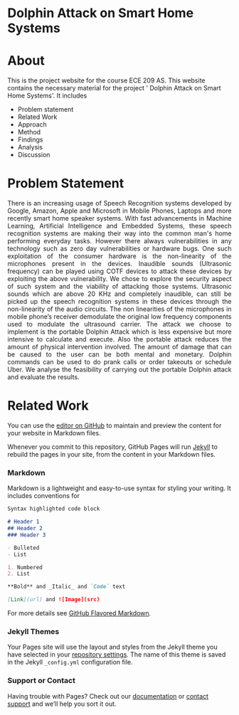 # Dolphin Attack on Smart Home Systems
# About 

This is the project website for the course ECE 209 AS. This website contains the necessary material for the project ' Dolphin Attack on Smart Home Systems'. It includes
- Problem statement
- Related Work
- Approach
- Method
- Findings
- Analysis
- Discussion

# Problem Statement
<p align="justify">
There is an increasing usage of Speech Recognition systems developed by Google, Amazon, Apple and Microsoft in Mobile Phones, Laptops and more recently smart home speaker systems. With fast advancements in Machine Learning, Artificial Intelligence and Embedded Systems, these speech recognition systems are making their way into the common man's home performing everyday tasks. However there always vulnerabilities in any technology such as zero day vulnerabilities or hardware bugs. One such exploitation of the consumer hardware is the non-linearity of the microphones present in the devices. Inaudible sounds (Ultrasonic frequency) can be played using COTF devices to attack these devices by exploiting the above vulnerability. We chose to explore the security aspect of such system and the viability of attacking those systems. Ultrasonic sounds which are above 20 KHz and completely inaudible, can still be picked up the speech recognition systems in these devices through the non-linearity of the audio circuits. The non linearities of the microphones in mobile phone’s receiver demodulate the original low frequency components used to modulate the ultrasound carrier. The attack we choose to implement is the portable Dolphin Attack which is less expensive but more intensive to calculate and execute. Also the portable attack reduces the amount of physical intervention involved. The amount of damage that can be caused to the user can be both mental and monetary. Dolphin commands can be used to do prank calls or order takeouts or schedule Uber. We analyse the feasibility of carrying out the portable Dolphin attack and evaluate the results. 
</p>

# Related Work


You can use the [editor on GitHub](https://github.com/UCLA-ECE209AS-2018W/Aadithya-Nrithya/edit/master/README.md) to maintain and preview the content for your website in Markdown files.

Whenever you commit to this repository, GitHub Pages will run [Jekyll](https://jekyllrb.com/) to rebuild the pages in your site, from the content in your Markdown files.

### Markdown

Markdown is a lightweight and easy-to-use syntax for styling your writing. It includes conventions for

```markdown
Syntax highlighted code block

# Header 1
## Header 2
### Header 3

- Bulleted
- List

1. Numbered
2. List

**Bold** and _Italic_ and `Code` text

[Link](url) and ![Image](src)
```

For more details see [GitHub Flavored Markdown](https://guides.github.com/features/mastering-markdown/).

### Jekyll Themes

Your Pages site will use the layout and styles from the Jekyll theme you have selected in your [repository settings](https://github.com/UCLA-ECE209AS-2018W/Aadithya-Nrithya/settings). The name of this theme is saved in the Jekyll `_config.yml` configuration file.

### Support or Contact

Having trouble with Pages? Check out our [documentation](https://help.github.com/categories/github-pages-basics/) or [contact support](https://github.com/contact) and we’ll help you sort it out.
